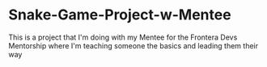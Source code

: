 # Snake-Game-Project-w-Mentee
This is a project that I'm doing with my Mentee for the Frontera Devs Mentorship where I'm teaching someone the basics and leading them their way
